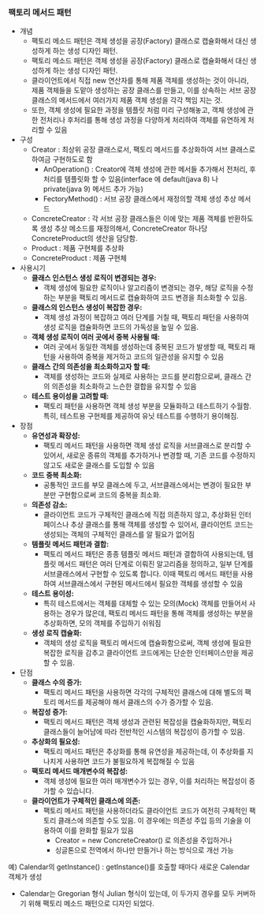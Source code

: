 ### 팩토리 메서드 패턴
- 개념
  - 팩토리 메소드 패턴은 객체 생성을 공장(Factory) 클래스로 캡슐화해서 대신 생성하게 하는 생성 디자인 패턴.
  - 팩토리 메소드 패턴은 객체 생성을 공장(Factory) 클래스로 캡슐화해서 대신 생성하게 하는 생성 디자인 패턴.
  - 클라이언트에서 직접 new 연산자를 통해 제품 객체를 생성하는 것이 아니라, 제품 객체들을 도맡아 생성하는 공장 클래스를 만들고, 이를 상속하는 서브 공장 클래스의 메서드에서 여러가지 제품 객체 생성을 각각 책임 지는 것.
  - 또한, 객체 생성에 필요한 과정을 템플릿 처럼 미리 구성해놓고, 객체 생성에 관한 전처리나 후처리를 통해 생성 과정을 다양하게 처리하여 객체를 유연하게 처리할 수 있음
- 구성
    - Creator : 최상위 공장 클래스로서, 팩토리 메서드를 추상화하여 서브 클래스로 하여금 구현하도로 함
        - AnOperation() : Creator에 객체 생성에 관한 메서들 추가해서 전처리, 후처리를 템플릿화 할 수 있음(interface 에 default(java 8) 나 private(java 9) 메서드 추가 가능)
        - FectoryMethod() : 서브 공장 클래스에서 재정의할 객체 생성 추상 메서드
    - ConcreteCreator : 각 서브 공장 클래스들은 이에 맞는 제품 객체를 반환하도록 생성 추상 메소드를 재정의해서, ConcreteCreator 하나당 ConcreteProduct의 생산을 담당함.
    - Product : 제품 구현체를 추상화
    - ConcreteProduct : 제품 구현체
- 사용시기
    - **클래스 인스턴스 생성 로직이 변경되는 경우:**
        - 객체 생성에 필요한 로직이나 알고리즘이 변경되는 경우, 해당 로직을 수정하는 부분을 팩토리 메서드로 캡슐화하여 코드 변경을 최소화할 수 있음.
    - **클래스의 인스턴스 생성이 복잡한 경우:**
        - 객체 생성 과정이 복잡하고 여러 단계를 거칠 때, 팩토리 패턴을 사용하여 생성 로직을 캡슐화하면 코드의 가독성을 높일 수 있음.
    - **객체 생성 로직이 여러 곳에서 중복 사용될 때:**
        - 여러 곳에서 동일한 객체를 생성하는데 중복된 코드가 발생할 때, 팩토리 패턴을 사용하여 중복을 제거하고 코드의 일관성을 유지할 수 있음
    - **클래스 간의 의존성을 최소화하고자 할 때:**
        - 객체를 생성하는 코드와 실제로 사용하는 코드를 분리함으로써, 클래스 간의 의존성을 최소화하고 느슨한 결합을 유지할 수 있음
    - **테스트 용이성을 고려할 때:**
        - 팩토리 패턴을 사용하면 객체 생성 부분을 모듈화하고 테스트하기 수월함. 특히, 테스트용 구현체를 제공하여 유닛 테스트를 수행하기 용이해짐.
- 장점
    - **유연성과 확장성:**
        - 팩토리 메서드 패턴을 사용하면 객체 생성 로직을 서브클래스로 분리할 수 있어서, 새로운 종류의 객체를 추가하거나 변경할 때, 기존 코드를 수정하지 않고도 새로운 클래스를 도입할 수 있음
    - **코드 중복 최소화:**
        - 공통적인 코드를 부모 클래스에 두고, 서브클래스에서는 변경이 필요한 부분만 구현함으로써 코드의 중복을 최소화.
    - **의존성 감소:**
        - 클라이언트 코드가 구체적인 클래스에 직접 의존하지 않고, 추상화된 인터페이스나 추상 클래스를 통해 객체를 생성할 수 있어서, 클라이언트 코드는 생성되는 객체의 구체적인 클래스를 알 필요가 없어짐
    - **템플릿 메서드 패턴과 결합:**
        - 팩토리 메서드 패턴은 종종 템플릿 메서드 패턴과 결합하여 사용되는데, 템플릿 메서드 패턴은 여러 단계로 이뤄진 알고리즘을 정의하고, 일부 단계를 서브클래스에서 구현할 수 있도록 합니다. 이때 팩토리 메서드 패턴을 사용하여 서브클래스에서 구현된 메서드에서 필요한 객체를 생성할 수 있음
    - **테스트 용이성:**
        - 특히 테스트에서는 객체를 대체할 수 있는 모의(Mock) 객체를 만들어서 사용하는 경우가 많은데, 팩토리 메서드 패턴을 통해 객체를 생성하는 부분을 추상화하면, 모의 객체를 주입하기 쉬워짐
    - **생성 로직 캡슐화:**
        - 객체의 생성 로직을 팩토리 메서드에 캡슐화함으로써, 객체 생성에 필요한 복잡한 로직을 감추고 클라이언트 코드에게는 단순한 인터페이스만을 제공할 수 있음.
- 단점
    - **클래스 수의 증가:**
        - 팩토리 메서드 패턴을 사용하면 각각의 구체적인 클래스에 대해 별도의 팩토리 메서드를 제공해야 해서 클래스의 수가 증가할 수 있음.
    - **복잡성 증가:**
        - 팩토리 메서드 패턴은 객체 생성과 관련된 복잡성을 캡슐화하지만, 팩토리 클래스들이 늘어남에 따라 전반적인 시스템의 복잡성이 증가할 수 있음.
    - **추상화의 필요성:**
        - 팩토리 메서드 패턴은 추상화를 통해 유연성을 제공하는데, 이 추상화를 지나치게 사용하면 코드가 불필요하게 복잡해질 수 있음
    - **팩토리 메서드 매개변수의 복잡성:**
        - 객체 생성에 필요한 여러 매개변수가 있는 경우, 이를 처리하는 복잡성이 증가할 수 있습니다.
    - **클라이언트가 구체적인 클래스에 의존:**
        - 팩토리 메서드 패턴을 사용하더라도 클라이언트 코드가 여전히 구체적인 팩토리 클래스에 의존할 수도 있음. 이 경우에는 의존성 주입 등의 기술을 이용하여 이를 완화할 필요가 있음
            - Creator = new ConcreteCreator() 로 의존성을 주입하거나
            - 싱글톤으로 전역에서 하나만 만들거나 하는 방식으로 개선 가능

예) Calendar의 getInstance() : getInstance()를 호출할 때마다 새로운 Calendar 객체가 생성

- Calendar는 Gregorian 형식 Julian 형식이 있는데, 이 두가지 경우를 모두 커버하기 위해 팩토리 메소드 패턴으로 디자인 되었다.